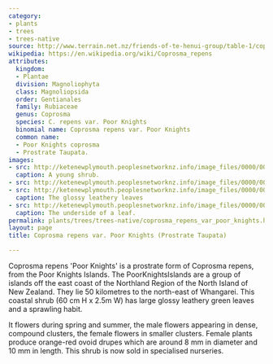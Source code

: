 ```yaml
---
category:
- plants
- trees
- trees-native
source: http://www.terrain.net.nz/friends-of-te-henui-group/table-1/coprosma-repens-var-poor-knights.html
wikipedia: https://en.wikipedia.org/wiki/Coprosma_repens
attributes:
  kingdom:
  - Plantae
  division: Magnoliophyta
  class: Magnoliopsida
  order: Gentianales
  family: Rubiaceae
  genus: Coprosma
  species: C. repens var. Poor Knights
  binomial name: Coprosma repens var. Poor Knights
  common name:
  - Poor Knights coprosma
  - Prostrate Taupata.
images:
- src: http://ketenewplymouth.peoplesnetworknz.info/image_files/0000/0007/6584/Coprosma_repens_var._Poor_Knights__Prostrate_Taupata_-001.JPG
  caption: A young shrub.
- src: http://ketenewplymouth.peoplesnetworknz.info/image_files/0000/0006/3954/Coprosma_repens_var._Poor_Knights-001.JPG
- src: http://ketenewplymouth.peoplesnetworknz.info/image_files/0000/0006/3959/Coprosma_repens_var._Poor_Knights-002.JPG
  caption: The glossy leathery leaves
- src: http://ketenewplymouth.peoplesnetworknz.info/image_files/0000/0006/3964/Coprosma_repens_var._Poor_Knights-007.JPG
  caption: The underside of a leaf.
permalink: plants/trees/trees-native/coprosma_repens_var_poor_knights.html
layout: page
title: Coprosma repens var. Poor Knights (Prostrate Taupata)

---
```

Coprosma repens 'Poor Knights' is a prostrate form of Coprosma repens, from the Poor Knights Islands. The PoorKnightsIslands are a group of islands off the east coast of the Northland Region of the North Island of New Zealand. They lie 50 kilometres to the north-east of Whangarei. This coastal shrub (60 cm H x 2.5m W) has large glossy leathery green leaves and a sprawling habit.

It flowers during spring and summer, the male flowers appearing in dense, compound clusters, the female flowers in smaller clusters. Female plants produce orange-red ovoid drupes which are around 8 mm in diameter and 10 mm in length.
This shrub is now sold in specialised nurseries.
